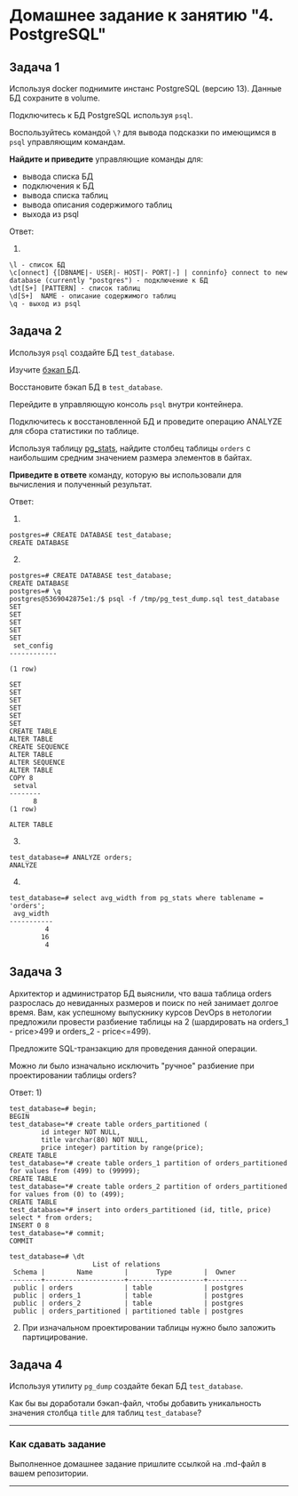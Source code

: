 # Домашнее задание к занятию "4. PostgreSQL"

## Задача 1

Используя docker поднимите инстанс PostgreSQL (версию 13). Данные БД сохраните в volume.

Подключитесь к БД PostgreSQL используя `psql`.

Воспользуйтесь командой `\?` для вывода подсказки по имеющимся в `psql` управляющим командам.

**Найдите и приведите** управляющие команды для:
- вывода списка БД
- подключения к БД
- вывода списка таблиц
- вывода описания содержимого таблиц
- выхода из psql

Ответ:

1)
```
\l - список БД
\c[onnect] {[DBNAME|- USER|- HOST|- PORT|-] | conninfo} connect to new database (currently "postgres") - подключение к БД
\dt[S+] [PATTERN] - список таблиц
\d[S+]  NAME - описание содержимого таблиц
\q - выход из psql
```

## Задача 2

Используя `psql` создайте БД `test_database`.

Изучите [бэкап БД](https://github.com/netology-code/virt-homeworks/tree/virt-11/06-db-04-postgresql/test_data).

Восстановите бэкап БД в `test_database`.

Перейдите в управляющую консоль `psql` внутри контейнера.

Подключитесь к восстановленной БД и проведите операцию ANALYZE для сбора статистики по таблице.

Используя таблицу [pg_stats](https://postgrespro.ru/docs/postgresql/12/view-pg-stats), найдите столбец таблицы `orders` 
с наибольшим средним значением размера элементов в байтах.

**Приведите в ответе** команду, которую вы использовали для вычисления и полученный результат.

Ответ:

1)
```
postgres=# CREATE DATABASE test_database;
CREATE DATABASE
```

2)
```
postgres=# CREATE DATABASE test_database;
CREATE DATABASE
postgres=# \q
postgres@5369042875e1:/$ psql -f /tmp/pg_test_dump.sql test_database
SET
SET
SET
SET
SET
 set_config
------------

(1 row)

SET
SET
SET
SET
SET
SET
CREATE TABLE
ALTER TABLE
CREATE SEQUENCE
ALTER TABLE
ALTER SEQUENCE
ALTER TABLE
COPY 8
 setval
--------
      8
(1 row)

ALTER TABLE
```

3)
```
test_database=# ANALYZE orders;
ANALYZE
```

4)
```
test_database=# select avg_width from pg_stats where tablename = 'orders';
 avg_width
-----------
         4
        16
         4
```

## Задача 3

Архитектор и администратор БД выяснили, что ваша таблица orders разрослась до невиданных размеров и
поиск по ней занимает долгое время. Вам, как успешному выпускнику курсов DevOps в нетологии предложили
провести разбиение таблицы на 2 (шардировать на orders_1 - price>499 и orders_2 - price<=499).

Предложите SQL-транзакцию для проведения данной операции.

Можно ли было изначально исключить "ручное" разбиение при проектировании таблицы orders?

Ответ:
1)

```
test_database=# begin;
BEGIN
test_database=*# create table orders_partitioned (
        id integer NOT NULL,
        title varchar(80) NOT NULL,
        price integer) partition by range(price);
CREATE TABLE
test_database=*# create table orders_1 partition of orders_partitioned for values from (499) to (99999);
CREATE TABLE
test_database=*# create table orders_2 partition of orders_partitioned for values from (0) to (499);
CREATE TABLE
test_database=*# insert into orders_partitioned (id, title, price) select * from orders;
INSERT 0 8
test_database=*# commit;
COMMIT

test_database=# \dt
                     List of relations
 Schema |        Name        |       Type        |  Owner
--------+--------------------+-------------------+----------
 public | orders             | table             | postgres
 public | orders_1           | table             | postgres
 public | orders_2           | table             | postgres
 public | orders_partitioned | partitioned table | postgres
```

2) При изначальном проектировании таблицы нужно было заложить партицирование.

## Задача 4

Используя утилиту `pg_dump` создайте бекап БД `test_database`.

Как бы вы доработали бэкап-файл, чтобы добавить уникальность значения столбца `title` для таблиц `test_database`?

---

### Как cдавать задание

Выполненное домашнее задание пришлите ссылкой на .md-файл в вашем репозитории.

---
